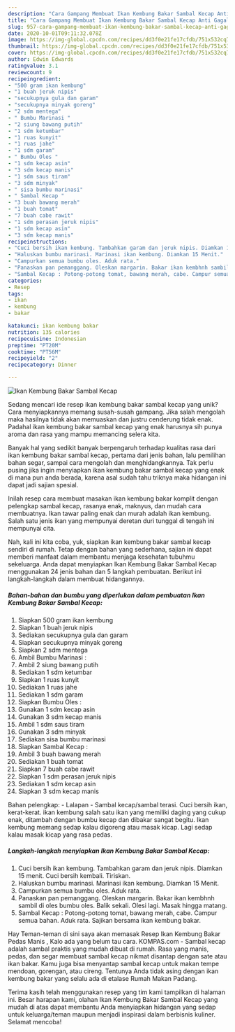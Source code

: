 ```yaml
---
description: "Cara Gampang Membuat Ikan Kembung Bakar Sambal Kecap Anti Gagal"
title: "Cara Gampang Membuat Ikan Kembung Bakar Sambal Kecap Anti Gagal"
slug: 957-cara-gampang-membuat-ikan-kembung-bakar-sambal-kecap-anti-gagal
date: 2020-10-01T09:11:32.078Z
image: https://img-global.cpcdn.com/recipes/dd3f0e21fe17cfdb/751x532cq70/ikan-kembung-bakar-sambal-kecap-foto-resep-utama.jpg
thumbnail: https://img-global.cpcdn.com/recipes/dd3f0e21fe17cfdb/751x532cq70/ikan-kembung-bakar-sambal-kecap-foto-resep-utama.jpg
cover: https://img-global.cpcdn.com/recipes/dd3f0e21fe17cfdb/751x532cq70/ikan-kembung-bakar-sambal-kecap-foto-resep-utama.jpg
author: Edwin Edwards
ratingvalue: 3.1
reviewcount: 9
recipeingredient:
- "500 gram ikan kembung"
- "1 buah jeruk nipis"
- "secukupnya gula dan garam"
- "secukupnya minyak goreng"
- "2 sdm mentega"
- " Bumbu Marinasi "
- "2 siung bawang putih"
- "1 sdm ketumbar"
- "1 ruas kunyit"
- "1 ruas jahe"
- "1 sdm garam"
- " Bumbu Oles "
- "1 sdm kecap asin"
- "3 sdm kecap manis"
- "1 sdm saus tiram"
- "3 sdm minyak"
- " sisa bumbu marinasi"
- " Sambal Kecap "
- "3 buah bawang merah"
- "1 buah tomat"
- "7 buah cabe rawit"
- "1 sdm perasan jeruk nipis"
- "1 sdm kecap asin"
- "3 sdm kecap manis"
recipeinstructions:
- "Cuci bersih ikan kembung. Tambahkan garam dan jeruk nipis. Diamkan 15 menit. Cuci bersih kembali. Tiriskan."
- "Haluskan bumbu marinasi. Marinasi ikan kembung. Diamkan 15 Menit."
- "Campurkan semua bumbu oles. Aduk rata."
- "Panaskan pan pemanggang. Oleskan margarin. Bakar ikan kembhnh sambil di oles bumbu oles. Balik sekali. Olesi lagi. Masak hingga matang."
- "Sambal Kecap : Potong-potong tomat, bawang merah, cabe. Campur semua bahan. Aduk rata. Sajikan bersama ikan kembung bakar."
categories:
- Resep
tags:
- ikan
- kembung
- bakar

katakunci: ikan kembung bakar 
nutrition: 135 calories
recipecuisine: Indonesian
preptime: "PT20M"
cooktime: "PT56M"
recipeyield: "2"
recipecategory: Dinner

---
```



![Ikan Kembung Bakar Sambal Kecap](https://img-global.cpcdn.com/recipes/dd3f0e21fe17cfdb/751x532cq70/ikan-kembung-bakar-sambal-kecap-foto-resep-utama.jpg)

Sedang mencari ide resep ikan kembung bakar sambal kecap yang unik? Cara menyiapkannya memang susah-susah gampang. Jika salah mengolah maka hasilnya tidak akan memuaskan dan justru cenderung tidak enak. Padahal ikan kembung bakar sambal kecap yang enak harusnya sih punya aroma dan rasa yang mampu memancing selera kita.

Banyak hal yang sedikit banyak berpengaruh terhadap kualitas rasa dari ikan kembung bakar sambal kecap, pertama dari jenis bahan, lalu pemilihan bahan segar, sampai cara mengolah dan menghidangkannya. Tak perlu pusing jika ingin menyiapkan ikan kembung bakar sambal kecap yang enak di mana pun anda berada, karena asal sudah tahu triknya maka hidangan ini dapat jadi sajian spesial.

Inilah resep cara membuat masakan ikan kembung bakar komplit dengan pelengkap sambal kecap, rasanya enak, maknyus, dan mudah cara membuatnya. Ikan tawar paling enak dan murah adalah ikan kembung. Salah satu jenis ikan yang mempunyai deretan duri tunggal di tengah ini mempunyai cita.


Nah, kali ini kita coba, yuk, siapkan ikan kembung bakar sambal kecap sendiri di rumah. Tetap dengan bahan yang sederhana, sajian ini dapat memberi manfaat dalam membantu menjaga kesehatan tubuhmu sekeluarga. Anda dapat menyiapkan Ikan Kembung Bakar Sambal Kecap menggunakan 24 jenis bahan dan 5 langkah pembuatan. Berikut ini langkah-langkah dalam membuat hidangannya.

<!--inarticleads1-->

##### Bahan-bahan dan bumbu yang diperlukan dalam pembuatan Ikan Kembung Bakar Sambal Kecap:

1. Siapkan 500 gram ikan kembung
1. Siapkan 1 buah jeruk nipis
1. Sediakan secukupnya gula dan garam
1. Siapkan secukupnya minyak goreng
1. Siapkan 2 sdm mentega
1. Ambil  Bumbu Marinasi :
1. Ambil 2 siung bawang putih
1. Sediakan 1 sdm ketumbar
1. Siapkan 1 ruas kunyit
1. Sediakan 1 ruas jahe
1. Sediakan 1 sdm garam
1. Siapkan  Bumbu Oles :
1. Gunakan 1 sdm kecap asin
1. Gunakan 3 sdm kecap manis
1. Ambil 1 sdm saus tiram
1. Gunakan 3 sdm minyak
1. Sediakan  sisa bumbu marinasi
1. Siapkan  Sambal Kecap :
1. Ambil 3 buah bawang merah
1. Sediakan 1 buah tomat
1. Siapkan 7 buah cabe rawit
1. Siapkan 1 sdm perasan jeruk nipis
1. Sediakan 1 sdm kecap asin
1. Siapkan 3 sdm kecap manis


Bahan pelengkap: - Lalapan - Sambal kecap/sambal terasi. Cuci bersih ikan, kerat-kerat. ikan kembung salah satu ikan yang memiliki daging yang cukup enak, ditambah dengan bumbu kecap dan dibakar sangat begitu. Ikan kembung memang sedap kalau digoreng atau masak kicap. Lagi sedap kalau masak kicap yang rasa pedas. 

<!--inarticleads2-->

##### Langkah-langkah menyiapkan Ikan Kembung Bakar Sambal Kecap:

1. Cuci bersih ikan kembung. Tambahkan garam dan jeruk nipis. Diamkan 15 menit. Cuci bersih kembali. Tiriskan.
1. Haluskan bumbu marinasi. Marinasi ikan kembung. Diamkan 15 Menit.
1. Campurkan semua bumbu oles. Aduk rata.
1. Panaskan pan pemanggang. Oleskan margarin. Bakar ikan kembhnh sambil di oles bumbu oles. Balik sekali. Olesi lagi. Masak hingga matang.
1. Sambal Kecap : Potong-potong tomat, bawang merah, cabe. Campur semua bahan. Aduk rata. Sajikan bersama ikan kembung bakar.


Hay Teman-teman di sini saya akan memasak Resep Ikan Kembung Bakar Pedas Manis , Kalo ada yang belum tau cara. KOMPAS.com - Sambal kecap adalah sambal praktis yang mudah dibuat di rumah. Rasa yang manis, pedas, dan segar membuat sambal kecap nikmat disantap dengan sate atau ikan bakar. Kamu juga bisa menyantap sambal kecap untuk makan tempe mendoan, gorengan, atau cireng. Tentunya Anda tidak asing dengan ikan kembung bakar yang selalu ada di etalase Rumah Makan Padang. 

Terima kasih telah menggunakan resep yang tim kami tampilkan di halaman ini. Besar harapan kami, olahan Ikan Kembung Bakar Sambal Kecap yang mudah di atas dapat membantu Anda menyiapkan hidangan yang sedap untuk keluarga/teman maupun menjadi inspirasi dalam berbisnis kuliner. Selamat mencoba!
